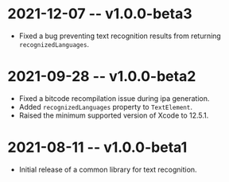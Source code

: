 # 2021-12-07 -- v1.0.0-beta3
- Fixed a bug preventing text recognition results from returning `recognizedLanguages`.
# 2021-09-28 -- v1.0.0-beta2
- Fixed a bitcode recompilation issue during ipa generation.
- Added `recognizedLanguages` property to `TextElement`.
- Raised the minimum supported version of Xcode to 12.5.1.
# 2021-08-11 -- v1.0.0-beta1
- Initial release of a common library for text recognition.
